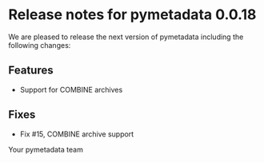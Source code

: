 # Release notes for pymetadata 0.0.18

We are pleased to release the next version of pymetadata including the
following changes:

## Features
- Support for COMBINE archives

## Fixes
- Fix #15, COMBINE archive support

Your pymetadata team
